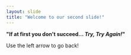 ```yaml
---
layout: slide
title: "Welcome to our second slide!"
---
```

__"If at first you don't succeed...  *Try, Try Again!*"__

Use the left arrow to go back!
